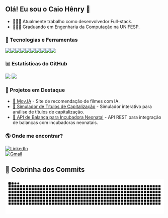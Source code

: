 ## Olá! Eu sou o Caio Hênry 👋  

- 👨🏼‍💻 Atualmente trabalho como desenvolvedor Full-stack.  
- 👨🏼‍🎓 Graduando em Engenharia da Computação na UNIFESP.  

### 🚀 Tecnologias e Ferramentas  
<div style="display: flex; flex-wrap: wrap;">
  <img src="https://img.shields.io/badge/C-00599C?style=for-the-badge&logo=c&logoColor=white" />
  <img src="https://img.shields.io/badge/C%23-239120?style=for-the-badge&logo=c-sharp&logoColor=white" />
  <img src="https://img.shields.io/badge/Python-3776AB?style=for-the-badge&logo=python&logoColor=white" />
  <img src="https://img.shields.io/badge/Java-007396?style=for-the-badge&logo=java&logoColor=white" />
  <img src="https://img.shields.io/badge/Spring%20Boot-6DB33F?style=for-the-badge&logo=spring-boot&logoColor=white" />
  <img src="https://img.shields.io/badge/HTML5-E34F26?style=for-the-badge&logo=html5&logoColor=white" />
  <img src="https://img.shields.io/badge/CSS3-1572B6?style=for-the-badge&logo=css3&logoColor=white" />
  <img src="https://img.shields.io/badge/JavaScript-F7DF1E?style=for-the-badge&logo=javascript&logoColor=black" />
  <img src="https://img.shields.io/badge/MySQL-4479A1?style=for-the-badge&logo=mysql&logoColor=white" />
  <img src="https://img.shields.io/badge/Inteligência%20Artificial-FF6F00?style=for-the-badge&logo=tensorflow&logoColor=white" />
</div>

### 📊 Estatísticas do GitHub  
<div>
  <img height="150em" src="https://github-readme-stats.vercel.app/api?username=CaioHenryxz&show_icons=true&theme=tokyonight&include_all_commits-true"/>
  <img height="150em" src="https://github-readme-stats.vercel.app/api/top-langs/?username=CaioHenryxz&layout=compact&langs_count=16&theme=tokyonight"/>
</div>

### 🚀 Projetos em Destaque  
- [🔗 Mov.IA](https://github.com/CaioHenryxz/movia) - Site de recomendação de filmes com IA.  
- [🔗 Simulador de Títulos de Capitalização](https://github.com/CaioHenryxz/simulador-titulos) - Simulador interativo para análise de títulos de capitalização.  
- [🔗 API de Balança para Incubadora Neonatal](https://github.com/CaioHenryxz/incubadora-api) - API REST para integração de balanças com incubadoras neonatais.

### 🌎 Onde me encontrar?  
[![LinkedIn](https://img.shields.io/badge/LinkedIn-0077B5?style=for-the-badge&logo=linkedin&logoColor=white)](http://www.linkedin.com/in/caiohpdomingues)  
[![Gmail](https://img.shields.io/badge/Gmail-D14836?style=for-the-badge&logo=gmail&logoColor=white)](mailto:caiohenry.2606@gmail.com)  

## 🐍 Cobrinha dos Commits
<picture>
  <source media="(prefers-color-scheme: dark)" srcset="https://raw.githubusercontent.com/CaioHenryxz/CaioHenryxz/output/github-contribution-grid-snake-dark.svg">
  <source media="(prefers-color-scheme: light)" srcset="https://raw.githubusercontent.com/CaioHenryxz/CaioHenryxz/output/github-contribution-grid-snake.svg">
  <img alt="github contribution grid snake animation" src="https://raw.githubusercontent.com/CaioHenryxz/CaioHenryxz/output/github-contribution-grid-snake.svg">
</picture>




